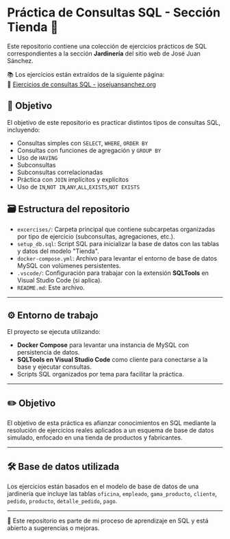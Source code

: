 # Práctica de Consultas SQL - Sección Tienda 🛒

Este repositorio contiene una colección de ejercicios prácticos de SQL correspondientes a la sección **Jardinería** del sitio web de José Juan Sánchez.

📚 Los ejercicios están extraídos de la siguiente página:  
🔗 [Ejercicios de consultas SQL - josejuansanchez.org](https://josejuansanchez.org/bd/ejercicios-consultas-sql/index.html#ejercicios.-realizaci%C3%B3n-de-consultas-sql)

## 📌 Objetivo

El objetivo de este repositorio es practicar distintos tipos de consultas SQL, incluyendo:

- Consultas simples con `SELECT`, `WHERE`, `ORDER BY`
- Consultas con funciones de agregación y `GROUP BY`
- Uso de `HAVING`
- Subconsultas
- Subconsultas correlacionadas
- Práctica con `JOIN` implícitos y explícitos
- Uso de `IN`,`NOT IN`,`ANY`,`ALL`,`EXISTS`,`NOT EXISTS`


## 🗃️ Estructura del repositorio

- `excercises/`: Carpeta principal que contiene subcarpetas organizadas por tipo de ejercicio (subconsultas, agregaciones, etc.).
- `setup_db.sql`: Script SQL para inicializar la base de datos con las tablas y datos del modelo "Tienda".
- `docker-compose.yml`: Archivo para levantar el entorno de base de datos MySQL con volúmenes persistentes.
- `.vscode/`: Configuración para trabajar con la extensión **SQLTools** en Visual Studio Code (si aplica).
- `README.md`: Este archivo.

---

## ⚙️ Entorno de trabajo

El proyecto se ejecuta utilizando:

- **Docker Compose** para levantar una instancia de MySQL con persistencia de datos.
- **SQLTools en Visual Studio Code** como cliente para conectarse a la base y ejecutar consultas.
- Scripts SQL organizados por tema para facilitar la práctica.

---

## ✏️ Objetivo

El objetivo de esta práctica es afianzar conocimientos en SQL mediante la resolución de ejercicios reales aplicados a un esquema de base de datos simulado, enfocado en una tienda de productos y fabricantes.

---

## 🛠️ Base de datos utilizada

Los ejercicios están basados en el modelo de base de datos de una jardinería que incluye las tablas `oficina`, `empleado`, `gama_producto`, `cliente`, `pedido`, `producto`, `detalle_pedido`, `pago`.

---

📌 Este repositorio es parte de mi proceso de aprendizaje en SQL y está abierto a sugerencias o mejoras.

